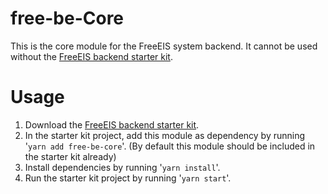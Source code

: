 # free-be-Core
This is the core module for the FreeEIS system backend. It cannot be used without the [FreeEIS backend starter kit](https://www.npmjs.com/package/free-be-starter-kit).

# Usage
1. Download the [FreeEIS backend starter kit](https://www.npmjs.com/package/free-be-starter-kit).
2. In the starter kit project, add this module as dependency by running '`yarn add free-be-core`'. (By default this module should be included in the starter kit already)
3. Install dependencies by running '`yarn install`'.
4. Run the starter kit project by running '`yarn start`'.
